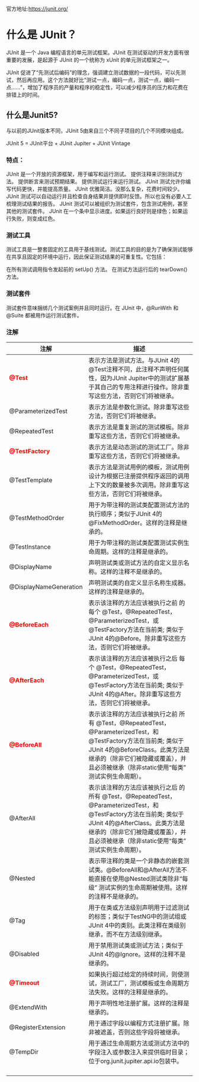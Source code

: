 官方地址:https://junit.org/

# 什么是 JUnit？

JUnit 是一个 Java 编程语言的单元测试框架。JUnit 在测试驱动的开发方面有很重要的发展，是起源于 JUnit 的一个统称为 xUnit 的单元测试框架之一。

JUnit 促进了“先测试后编码”的理念，强调建立测试数据的一段代码，可以先测试，然后再应用。这个方法就好比“测试一点，编码一点，测试一点，编码一点……”，增加了程序员的产量和程序的稳定性，可以减少程序员的压力和花费在排错上的时间。

##  什么是Junit5?

与以前的JUnit版本不同，JUnit 5由来自三个不同子项目的几个不同模块组成。

JUnit 5 = JUnit平台 + JUnit Jupiter + JUnit Vintage

### 特点：

JUnit 是一个开放的资源框架，用于编写和运行测试。
提供注释来识别测试方法。
提供断言来测试预期结果。
提供测试运行来运行测试。
JUnit 测试允许你编写代码更快，并能提高质量。
JUnit 优雅简洁。没那么复杂，花费时间较少。
JUnit 测试可以自动运行并且检查自身结果并提供即时反馈。所以也没有必要人工梳理测试结果的报告。
JUnit 测试可以被组织为测试套件，包含测试用例，甚至其他的测试套件。
JUnit 在一个条中显示进度。如果运行良好则是绿色；如果运行失败，则变成红色。

### 测试工具

测试工具是一整套固定的工具用于基线测试。测试工具的目的是为了确保测试能够在共享且固定的环境中运行，因此保证测试结果的可重复性。它包括：

在所有测试调用指令发起前的 setUp() 方法。
在测试方法运行后的 tearDown() 方法。

### 测试套件

测试套件意味捆绑几个测试案例并且同时运行。在 JUnit 中，@RunWith 和 @Suite 都被用作运行测试套件。

###  注解

| 注解                                             | 描述                                                         |
| ------------------------------------------------ | ------------------------------------------------------------ |
| <strong style="color:red;">@Test</strong>        | 表示方法是测试方法。与JUnit 4的@Test注释不同，此注释不声明任何属性，因为JUnit Jupiter中的测试扩展基于其自己的专用注释进行操作。除非重写这些方法，否则它们将被继承。 |
| @ParameterizedTest                               | 表示方法是参数化测试。除非重写这些方法，否则它们将被继承。   |
| @RepeatedTest                                    | 表示方法是重复测试的测试模板。除非重写这些方法，否则它们将被继承。 |
| <strong style="color:red;">@TestFactory</strong> | 表示方法是动态测试的测试工厂。除非重写这些方法，否则它们将被继承。 |
| @TestTemplate                                    | 表示方法是测试用例的模板，测试用例设计为根据已注册提供程序返回的调用上下文的数量被多次调用。除非重写这些方法，否则它们将被继承。 |
| @TestMethodOrder                                 | 用于为带注释的测试类配置测试方法的执行顺序；类似于JUnit 4的@FixMethodOrder。这样的注释是继承的。 |
| @TestInstance                                    | 用于为带注释的测试类配置测试实例生命周期。这样的注释是继承的。 |
| @DisplayName                                     | 声明测试类或测试方法的自定义显示名称。这样的注释不是继承的。 |
| @DisplayNameGeneration                           | 声明测试类的自定义显示名称生成器。这样的注释是继承的。       |
| <strong style="color:red;">@BeforeEach</strong>  | 表示该注释的方法应该被执行之前 的每个 @Test，@RepeatedTest，@ParameterizedTest，或@TestFactory方法在当前类; 类似于JUnit 4的@Before。除非重写这些方法，否则它们将被继承。 |
| <strong style="color:red;">@AfterEach</strong>   | 表示该注释的方法应该被执行之后 每个 @Test，@RepeatedTest，@ParameterizedTest，或@TestFactory方法在当前类; 类似于JUnit 4的@After。除非重写这些方法，否则它们将被继承。 |
| <strong style="color:red;">@BeforeAll</strong>   | 表示该注释的方法应该被执行之前 所有 @Test，@RepeatedTest，@ParameterizedTest，和@TestFactory方法在当前类; 类似于JUnit 4的@BeforeClass。此类方法是继承的（除非它们被隐藏或覆盖），并且必须被继承（除非static使用“每类” 测试实例生命周期）。 |
| @AfterAll                                        | 表示该注释的方法应该被执行之后 的所有 @Test，@RepeatedTest，@ParameterizedTest，和@TestFactory方法在当前类; 类似于JUnit 4的@AfterClass。此类方法是继承的（除非它们被隐藏或覆盖），并且必须被继承（除非static使用“每类” 测试实例生命周期）。 |
| @Nested                                          | 表示带注释的类是一个非静态的嵌套测试类。@BeforeAll和@AfterAll方法不能直接在使用@Nested测试类除非“每级” 测试实例的生命周期被使用。这样的注释不是继承的。 |
| @Tag                                             | 用于在类或方法级别声明用于过滤测试的标签；类似于TestNG中的测试组或JUnit 4中的类别。此类注释在类级别继承，而不在方法级别继承。 |
| @Disabled                                        | 用于禁用测试类或测试方法；类似于JUnit 4的@Ignore。这样的注释不是继承的。 |
| <strong style="color:red;">@Timeout</strong>     | 如果执行超过给定的持续时间，则使测试，测试工厂，测试模板或生命周期方法失败。这样的注释是继承的。 |
| @ExtendWith                                      | 用于声明性地注册扩展。这样的注释是继承的。                   |
| @RegisterExtension                               | 用于通过字段以编程方式注册扩展。除非被遮盖，否则这些字段将被继承。 |
| @TempDir                                         | 用于通过生命周期方法或测试方法中的字段注入或参数注入来提供临时目录；位于org.junit.jupiter.api.io包装中。 |
|                                                  |                                                              |
|                                                  |                                                              |
|                                                  |                                                              |
|                                                  |                                                              |
